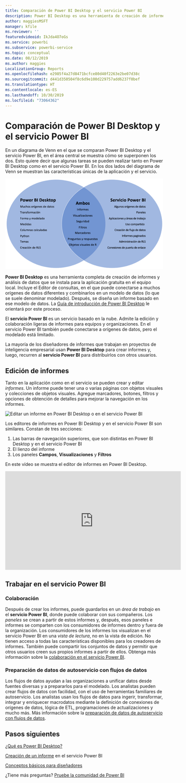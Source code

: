 ```yaml
---
title: Comparación de Power BI Desktop y el servicio Power BI
description: Power BI Desktop es una herramienta de creación de informes y análisis de datos completa. El servicio Power BI es un servicio en línea basado en la nube que sirve para editar un informe superficialmente y fomentar la colaboración en los equipos y las empresas.
author: maggiesMSFT
manager: kfile
ms.reviewer: ''
featuredvideoid: IkJda4O7oGs
ms.service: powerbi
ms.subservice: powerbi-service
ms.topic: conceptual
ms.date: 08/12/2019
ms.author: maggies
LocalizationGroup: Reports
ms.openlocfilehash: e2985f4a27d8471bcfce80d40f2263e2be07d38c
ms.sourcegitcommit: d441d350504f8c6d9e100d229757add6237f0bef
ms.translationtype: HT
ms.contentlocale: es-ES
ms.lasthandoff: 10/30/2019
ms.locfileid: "73064362"
---
```

# <a name="comparing-power-bi-desktop-and-the-power-bi-service"></a>Comparación de Power BI Desktop y el servicio Power BI

En un diagrama de Venn en el que se comparan Power BI Desktop y el servicio Power BI, en el área central se muestra cómo se superponen los dos. Esto quiere decir que algunas tareas se pueden realizar tanto en Power BI Desktop como en el servicio Power BI. En los dos lados del diagrama de Venn se muestran las características únicas de la aplicación y el servicio.  

![Diagrama de Venn de Power BI Desktop y servicio Power BI](media/service-service-vs-desktop/power-bi-venn-desktop-service.png)

**Power BI Desktop** es una herramienta completa de creación de informes y análisis de datos que se instala para la aplicación gratuita en el equipo local. Incluye el Editor de consultas, en el que puede conectarse a muchos orígenes de datos diferentes y combinarlos en un modelo de datos (lo que se suele denominar modelado). Después, se diseña un informe basado en ese modelo de datos. La [Guía de introducción de Power BI Desktop](../desktop-getting-started.md) le orientará por este proceso.

El **servicio Power BI** es un servicio basado en la nube. Admite la edición y colaboración ligeras de informes para equipos y organizaciones. En el servicio Power BI también puede conectarse a orígenes de datos, pero el modelado está limitado. 

La mayoría de los diseñadores de informes que trabajan en proyectos de inteligencia empresarial usan **Power BI Desktop** para crear informes y, luego, recurren al **servicio Power BI** para distribuirlos con otros usuarios.

## <a name="report-editing"></a>Edición de informes

Tanto en la aplicación como en el servicio se pueden crear y editar *informes*. Un informe puede tener una o varias páginas con objetos visuales y colecciones de objetos visuales. Agregue marcadores, botones, filtros y opciones de obtención de detalles para mejorar la navegación en los informes.

![Editar un informe en Power BI Desktop o en el servicio Power BI](media/service-service-vs-desktop/power-bi-editing-desktop-service.png)

Los editores de informes en Power BI Desktop y en el servicio Power BI son similares. Constan de tres secciones:  

1. Las barras de navegación superiores, que son distintas en Power BI Desktop y en el servicio Power BI    
2. El lienzo del informe     
3. Los paneles **Campos**, **Visualizaciones** y **Filtros**

En este vídeo se muestra el editor de informes en Power BI Desktop. 

<iframe width="560" height="315" src="https://www.youtube.com/embed/IkJda4O7oGs" frameborder="0" allowfullscreen></iframe>

## <a name="working-in-the-power-bi-service"></a>Trabajar en el servicio Power BI

### <a name="collaborating"></a>Colaboración


Después de crear los informes, puede guardarlos en un *área de trabajo* en el **servicio Power BI**, donde puede colaborar con sus compañeros. Los *paneles* se crean a partir de estos informes y, después, esos paneles e informes se comparten con los consumidores de informes dentro y fuera de la organización. Los consumidores de los informes los visualizan en el servicio Power BI en una *vista de lectura*, no en la vista de edición. No tienen acceso a todas las características disponibles para los creadores de informes.  También puede compartir los conjuntos de datos y permitir que otros usuarios creen sus propios informes a partir de ellos. Obtenga más información sobre la [colaboración en el servicio Power BI](../service-new-workspaces.md).

### <a name="self-service-data-prep-with-dataflows"></a>Preparación de datos de autoservicio con flujos de datos

Los flujos de datos ayudan a las organizaciones a unificar datos desde fuentes diversas y a prepararlos para el modelado. Los analistas pueden crear flujos de datos con facilidad, con el uso de herramientas familiares de autoservicio. Los analistas usan los flujos de datos para ingerir, transformar, integrar y enriquecer macrodatos mediante la definición de conexiones de orígenes de datos, lógica de ETL, programaciones de actualizaciones y mucho más. Más información sobre la [preparación de datos de autoservicio con flujos de datos](../service-dataflows-overview.md).

## <a name="next-steps"></a>Pasos siguientes

[¿Qué es Power BI Desktop?](../desktop-what-is-desktop.md)

[Creación de un informe](../service-report-create-new.md) en el servicio Power BI

[Conceptos básicos para diseñadores](../service-basic-concepts.md)

¿Tiene más preguntas? [Pruebe la comunidad de Power BI](https://community.powerbi.com/)

